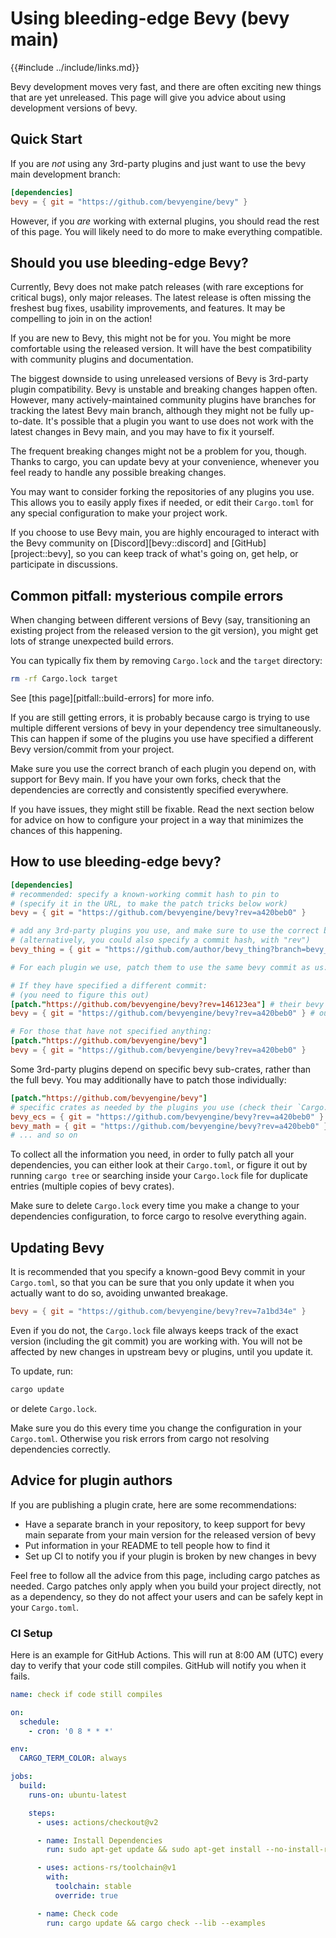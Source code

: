 # Using bleeding-edge Bevy (bevy main)

{{#include ../include/links.md}}

Bevy development moves very fast, and there are often exciting new things that
are yet unreleased. This page will give you advice about using development
versions of bevy.

## Quick Start

If you are *not* using any 3rd-party plugins and just want to use the bevy
main development branch:

```toml
[dependencies]
bevy = { git = "https://github.com/bevyengine/bevy" }
```

However, if you *are* working with external plugins, you should read the rest
of this page. You will likely need to do more to make everything compatible.

## Should you use bleeding-edge Bevy?

Currently, Bevy does not make patch releases (with rare exceptions for
critical bugs), only major releases. The latest release is often missing
the freshest bug fixes, usability improvements, and features. It may be
compelling to join in on the action!

If you are new to Bevy, this might not be for you. You might be more
comfortable using the released version. It will have the best compatibility
with community plugins and documentation.

The biggest downside to using unreleased versions of Bevy is 3rd-party plugin
compatibility. Bevy is unstable and breaking changes happen often. However,
many actively-maintained community plugins have branches for tracking the
latest Bevy main branch, although they might not be fully up-to-date. It's
possible that a plugin you want to use does not work with the latest changes
in Bevy main, and you may have to fix it yourself.

The frequent breaking changes might not be a problem for you, though. Thanks
to cargo, you can update bevy at your convenience, whenever you feel ready
to handle any possible breaking changes.

You may want to consider forking the repositories of any plugins you use.
This allows you to easily apply fixes if needed, or edit their `Cargo.toml`
for any special configuration to make your project work.

If you choose to use Bevy main, you are highly encouraged to interact with
the Bevy community on [Discord][bevy::discord] and [GitHub][project::bevy], so
you can keep track of what's going on, get help, or participate in discussions.

## Common pitfall: mysterious compile errors

When changing between different versions of Bevy (say, transitioning an existing
project from the released version to the git version), you might get lots of
strange unexpected build errors.

You can typically fix them by removing `Cargo.lock` and the `target` directory:

```sh
rm -rf Cargo.lock target
```

See [this page][pitfall::build-errors] for more info.

If you are still getting errors, it is probably because cargo is trying
to use multiple different versions of bevy in your dependency tree
simultaneously. This can happen if some of the plugins you use have specified
a different Bevy version/commit from your project.

Make sure you use the correct branch of each plugin you depend on, with support
for Bevy main. If you have your own forks, check that the dependencies are
correctly and consistently specified everywhere.

If you have issues, they might still be fixable. Read the next section
below for advice on how to configure your project in a way that minimizes
the chances of this happening.

## How to use bleeding-edge bevy?

```toml
[dependencies]
# recommended: specify a known-working commit hash to pin to
# (specify it in the URL, to make the patch tricks below work)
bevy = { git = "https://github.com/bevyengine/bevy?rev=a420beb0" }

# add any 3rd-party plugins you use, and make sure to use the correct branch
# (alternatively, you could also specify a commit hash, with "rev")
bevy_thing = { git = "https://github.com/author/bevy_thing?branch=bevy_main" }

# For each plugin we use, patch them to use the same bevy commit as us:

# If they have specified a different commit:
# (you need to figure this out)
[patch."https://github.com/bevyengine/bevy?rev=146123ea"] # their bevy commit
bevy = { git = "https://github.com/bevyengine/bevy?rev=a420beb0" } # ours

# For those that have not specified anything:
[patch."https://github.com/bevyengine/bevy"]
bevy = { git = "https://github.com/bevyengine/bevy?rev=a420beb0" }
```

Some 3rd-party plugins depend on specific bevy sub-crates, rather than the
full bevy. You may additionally have to patch those individually:

```toml
[patch."https://github.com/bevyengine/bevy"]
# specific crates as needed by the plugins you use (check their `Cargo.toml`)
bevy_ecs = { git = "https://github.com/bevyengine/bevy?rev=a420beb0" }
bevy_math = { git = "https://github.com/bevyengine/bevy?rev=a420beb0" }
# ... and so on
```

To collect all the information you need, in order to fully patch all your
dependencies, you can either look at their `Cargo.toml`, or figure it out
by running `cargo tree` or searching inside your `Cargo.lock` file for
duplicate entries (multiple copies of bevy crates).

Make sure to delete `Cargo.lock` every time you make a change to your
dependencies configuration, to force cargo to resolve everything again.

## Updating Bevy

It is recommended that you specify a known-good Bevy commit in your
`Cargo.toml`, so that you can be sure that you only update it when you
actually want to do so, avoiding unwanted breakage.

```toml
bevy = { git = "https://github.com/bevyengine/bevy?rev=7a1bd34e" }
```

Even if you do not, the `Cargo.lock` file always keeps track of the exact
version (including the git commit) you are working with. You will not be
affected by new changes in upstream bevy or plugins, until you update it.

To update, run:
```sh
cargo update
```

or delete `Cargo.lock`.

Make sure you do this every time you change the configuration in your
`Cargo.toml`. Otherwise you risk errors from cargo not resolving dependencies
correctly.

## Advice for plugin authors

If you are publishing a plugin crate, here are some recommendations:
  - Have a separate branch in your repository, to keep support for bevy main
    separate from your main version for the released version of bevy
  - Put information in your README to tell people how to find it
  - Set up CI to notify you if your plugin is broken by new changes in bevy

Feel free to follow all the advice from this page, including cargo patches
as needed. Cargo patches only apply when you build your project directly,
not as a dependency, so they do not affect your users and can be safely kept
in your `Cargo.toml`.

### CI Setup

Here is an example for GitHub Actions. This will run at 8:00 AM (UTC) every day
to verify that your code still compiles. GitHub will notify you when it fails.

```yaml
name: check if code still compiles

on:
  schedule:
    - cron: '0 8 * * *'

env:
  CARGO_TERM_COLOR: always

jobs:
  build:
    runs-on: ubuntu-latest

    steps:
      - uses: actions/checkout@v2

      - name: Install Dependencies
        run: sudo apt-get update && sudo apt-get install --no-install-recommends pkg-config libx11-dev libasound2-dev libudev-dev

      - uses: actions-rs/toolchain@v1
        with:
          toolchain: stable
          override: true

      - name: Check code
        run: cargo update && cargo check --lib --examples
```
